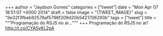
+++
author = "Jaydson Gomes"
categories = ["tweet"]
date = "Mon Apr 07 18:51:07 +0000 2014"
draft = false
image = "{TWEET_IMAGE}"
slug = "9e32f3fbeb92578af5798f209d20b5421706293b"
tags = ["tweet"]
title = """Programação do RSJS no ar..."""
+++
Programação do RSJS no ar! http://t.co/CYA5yKL2pA

